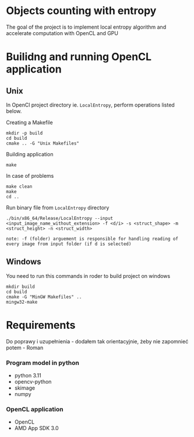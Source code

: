# Objects counting with entropy

The goal of the project is to implement local entropy algorithm and accelerate computation with OpenCL and GPU

# Builidng and running OpenCL application

## Unix
In OpenCl project directory ie. `LocalEntropy`, perform operations listed below.

Creating a Makefile
```
mkdir -p build
cd build
cmake .. -G "Unix Makefiles"
```
Building application
```
make
```
In case of problems
```
make clean
make
cd ..
```
Run binary file from `LocalEntropy` directory
```
./bin/x86_64/Release/LocalEntropy --input <input_image_name_without_extension> -f <d/i> -s <struct_shape> -m <struct_height> -n <struct_width>

note: -f (folder) arguement is responsible for handling reading of every image from input folder (if d is selected)
```


## Windows
You need to run this commands in roder to build project on windows
```
mkdir build
cd build
cmake -G "MinGW Makefiles" ..
mingw32-make

```

# Requirements
Do poprawy i uzupełnienia - dodałem tak orientacyjnie, żeby nie zapomnieć potem - Roman
### Program model in python
 - python 3.11
 - opencv-python
 - skimage
 - numpy

### OpenCL application
 - OpenCL
 - AMD App SDK 3.0
